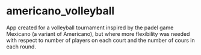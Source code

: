 # americano_volleyball
App created for a volleyball tournament inspired by the padel game Mexicano (a variant of Americano), but where more flexibility was needed with respect to number of players on each court and the number of cours in each round.
